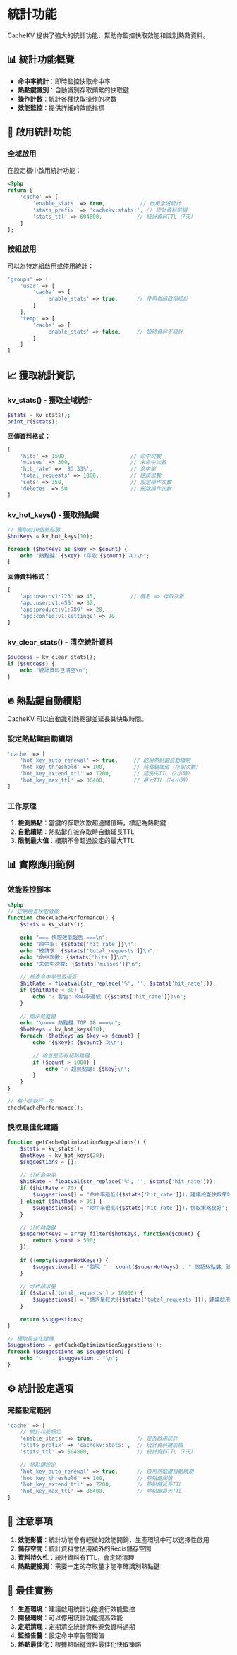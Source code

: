 # 統計功能

CacheKV 提供了強大的統計功能，幫助你監控快取效能和識別熱點資料。

## 📊 統計功能概覽

- **命中率統計**：即時監控快取命中率
- **熱點鍵識別**：自動識別存取頻繁的快取鍵
- **操作計數**：統計各種快取操作的次數
- **效能監控**：提供詳細的效能指標

## 🔧 啟用統計功能

### 全域啟用

在設定檔中啟用統計功能：

```php
<?php
return [
    'cache' => [
        'enable_stats' => true,           // 啟用全域統計
        'stats_prefix' => 'cachekv:stats:', // 統計資料前綴
        'stats_ttl' => 604800,           // 統計資料TTL（7天）
    ]
];
```

### 按組啟用

可以為特定組啟用或停用統計：

```php
'groups' => [
    'user' => [
        'cache' => [
            'enable_stats' => true,      // 使用者組啟用統計
        ]
    ],
    'temp' => [
        'cache' => [
            'enable_stats' => false,     // 臨時資料不統計
        ]
    ]
]
```

## 📈 獲取統計資訊

### kv_stats() - 獲取全域統計

```php
$stats = kv_stats();
print_r($stats);
```

**回傳資料格式：**
```php
[
    'hits' => 1500,                    // 命中次數
    'misses' => 300,                   // 未命中次數
    'hit_rate' => '83.33%',            // 命中率
    'total_requests' => 1800,          // 總請求數
    'sets' => 350,                     // 設定操作次數
    'deletes' => 50                    // 刪除操作次數
]
```

### kv_hot_keys() - 獲取熱點鍵

```php
// 獲取前10個熱點鍵
$hotKeys = kv_hot_keys(10);

foreach ($hotKeys as $key => $count) {
    echo "熱點鍵: {$key} (存取 {$count} 次)\n";
}
```

**回傳資料格式：**
```php
[
    'app:user:v1:123' => 45,           // 鍵名 => 存取次數
    'app:user:v1:456' => 32,
    'app:product:v1:789' => 28,
    'app:config:v1:settings' => 20
]
```

### kv_clear_stats() - 清空統計資料

```php
$success = kv_clear_stats();
if ($success) {
    echo "統計資料已清空\n";
}
```

## 🔥 熱點鍵自動續期

CacheKV 可以自動識別熱點鍵並延長其快取時間。

### 設定熱點鍵自動續期

```php
'cache' => [
    'hot_key_auto_renewal' => true,     // 啟用熱點鍵自動續期
    'hot_key_threshold' => 100,         // 熱點鍵閾值（存取次數）
    'hot_key_extend_ttl' => 7200,       // 延長的TTL（2小時）
    'hot_key_max_ttl' => 86400,         // 最大TTL（24小時）
]
```

### 工作原理

1. **檢測熱點**：當鍵的存取次數超過閾值時，標記為熱點鍵
2. **自動續期**：熱點鍵在被存取時自動延長TTL
3. **限制最大值**：續期不會超過設定的最大TTL

## 📊 實際應用範例

### 效能監控腳本

```php
<?php
// 定期檢查快取效能
function checkCachePerformance() {
    $stats = kv_stats();
    
    echo "=== 快取效能報告 ===\n";
    echo "命中率: {$stats['hit_rate']}\n";
    echo "總請求: {$stats['total_requests']}\n";
    echo "命中次數: {$stats['hits']}\n";
    echo "未命中次數: {$stats['misses']}\n";
    
    // 檢查命中率是否過低
    $hitRate = floatval(str_replace('%', '', $stats['hit_rate']));
    if ($hitRate < 80) {
        echo "⚠️ 警告: 命中率過低 ({$stats['hit_rate']})\n";
    }
    
    // 顯示熱點鍵
    echo "\n=== 熱點鍵 TOP 10 ===\n";
    $hotKeys = kv_hot_keys(10);
    foreach ($hotKeys as $key => $count) {
        echo "{$key}: {$count} 次\n";
        
        // 檢查是否有超熱點鍵
        if ($count > 1000) {
            echo "🔥 超熱點鍵: {$key}\n";
        }
    }
}

// 每小時執行一次
checkCachePerformance();
```

### 快取最佳化建議

```php
function getCacheOptimizationSuggestions() {
    $stats = kv_stats();
    $hotKeys = kv_hot_keys(20);
    $suggestions = [];
    
    // 分析命中率
    $hitRate = floatval(str_replace('%', '', $stats['hit_rate']));
    if ($hitRate < 70) {
        $suggestions[] = "命中率過低({$stats['hit_rate']})，建議檢查快取策略";
    } elseif ($hitRate > 95) {
        $suggestions[] = "命中率很高({$stats['hit_rate']})，快取策略良好";
    }
    
    // 分析熱點鍵
    $superHotKeys = array_filter($hotKeys, function($count) {
        return $count > 500;
    });
    
    if (!empty($superHotKeys)) {
        $suggestions[] = "發現 " . count($superHotKeys) . " 個超熱點鍵，建議增加TTL";
    }
    
    // 分析請求量
    if ($stats['total_requests'] > 10000) {
        $suggestions[] = "請求量較大({$stats['total_requests']})，建議啟用熱點鍵自動續期";
    }
    
    return $suggestions;
}

// 獲取最佳化建議
$suggestions = getCacheOptimizationSuggestions();
foreach ($suggestions as $suggestion) {
    echo "💡 " . $suggestion . "\n";
}
```

## ⚙️ 統計設定選項

### 完整設定範例

```php
'cache' => [
    // 統計功能設定
    'enable_stats' => true,              // 是否啟用統計
    'stats_prefix' => 'cachekv:stats:',  // 統計資料鍵前綴
    'stats_ttl' => 604800,               // 統計資料TTL（7天）
    
    // 熱點鍵設定
    'hot_key_auto_renewal' => true,      // 啟用熱點鍵自動續期
    'hot_key_threshold' => 100,          // 熱點鍵閾值
    'hot_key_extend_ttl' => 7200,        // 熱點鍵延長TTL
    'hot_key_max_ttl' => 86400,          // 熱點鍵最大TTL
]
```

## 🚨 注意事項

1. **效能影響**：統計功能會有輕微的效能開銷，生產環境中可以選擇性啟用
2. **儲存空間**：統計資料會佔用額外的Redis儲存空間
3. **資料持久性**：統計資料有TTL，會定期清理
4. **熱點鍵檢測**：需要一定的存取量才能準確識別熱點鍵

## 🎯 最佳實務

1. **生產環境**：建議啟用統計功能進行效能監控
2. **開發環境**：可以停用統計功能提高效能
3. **定期清理**：定期清空統計資料避免資料過期
4. **監控告警**：設定命中率告警閾值
5. **熱點最佳化**：根據熱點鍵資料最佳化快取策略
